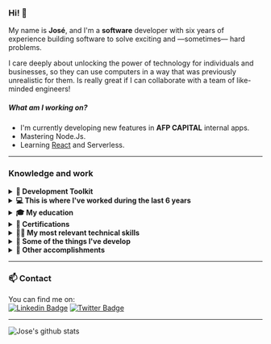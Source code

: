 ### Hi! 👋

My name is **José**, and I'm a **software** developer with six years of experience building software to solve exciting and —sometimes— hard problems.

I care deeply about unlocking the power of technology for individuals and businesses, so they can use computers in a way that was previously unrealistic for them. Is really great if I can collaborate with a team of like-minded engineers!

##### What am I working on?
- I'm currently developing new features in **AFP CAPITAL** internal apps.
- Mastering Node.Js.
- Learning [React](https://roadmap.sh/react) and Serverless.


***

### Knowledge and work
<details>
<summary>
	<strong>🔧  Development Toolkit</strong>
</summary>
* Languages:  
<code>
<img height="25" src="https://user-images.githubusercontent.com/21287303/104820456-87bf0d80-5813-11eb-90e5-c0ea85ea8ae6.png">
</code>
<code>
<img height="27" src="https://user-images.githubusercontent.com/21287303/104820584-775b6280-5814-11eb-82c2-7c7fdcf2d806.png">
</code>
<code>
<img height="25" src="https://user-images.githubusercontent.com/21287303/104820600-b12c6900-5814-11eb-8dab-7396113f7c70.png">
</code>

* Frontend Frameworks:  
<code>
<img height="25" src="https://user-images.githubusercontent.com/21287303/104820910-edf95f80-5816-11eb-9115-505367121387.jpg">
</code>
<code>
<img height="25" src="https://user-images.githubusercontent.com/21287303/104820913-f0f45000-5816-11eb-9b49-b0c00cd1ed73.png">
</code>

* Backend Frameworks:  
<code>
<img height="25" src="https://user-images.githubusercontent.com/21287303/104820642-0bc5c500-5815-11eb-8c91-bb5ad356221b.png">
</code>
<code>
<img height="25" src="https://user-images.githubusercontent.com/21287303/104820656-2b5ced80-5815-11eb-96f2-dc856a6acf29.png">
</code>
<code>
<img height="25" src="https://user-images.githubusercontent.com/21287303/104821158-bf7c8400-5818-11eb-8ec4-de9a6990a2e7.png">
</code>
<code>
<img height="25" src="https://user-images.githubusercontent.com/21287303/104820722-91e20b80-5815-11eb-846c-9761a0843118.png">
</code>

* Databases:  
<code>
<img height="25" src="https://user-images.githubusercontent.com/21287303/104820756-dbcaf180-5815-11eb-8279-86d4b09731d1.png">
</code>
<code>
<img height="25" src="https://user-images.githubusercontent.com/21287303/104820759-dff70f00-5815-11eb-87b6-ba6da48549fb.png">
</code>

* Cloud:  
<code>
<img height="25" src="https://user-images.githubusercontent.com/21287303/104820760-e2596900-5815-11eb-8dba-144670c20333.png">
</code>
<code>
<img height="25" src="https://user-images.githubusercontent.com/21287303/104820762-e5ecf000-5815-11eb-9a5a-15e8d6396d90.png">
</code>

</details>

<details>
<summary>
	<strong>💻 This is where I've worked during the last 6 years</strong>
</summary>

> _[AFP CAPITAL](https://www.afpcapital.cl/default.html). Nov 2020 - Present_  
> **FULL STACK SENIOR DEVELOPER**
> 
> Description: Cooming soon!

> _[MovigoO](https://movigoo.com/). Mar 2017 - Nov 2020_  
> **SENIOR DEVELOPER**
> 
> Description: I developed outsourcing software solutions for companies like MOVISTAR CHILE, HELP EMERGENCY, SONDA, COPESA. I moved through the entire development stack and touched projects every step of the way, from ideation to final delivery.

> _[Good Shepherd Tours](www.goodshepherdtour.com). Feb 2015 – Feb 2017._  
> **FRONT-END DEVELOPER**
> 
> Description: Front-end developer.

</details>

<details>
<summary>
<strong>🎓 My education</strong>
</summary>
> _Univ. José Antonio Páez, 2014._  
> **TELECOM ENGINEER**

> _Colegio Santa María, Venezuela. 2007._  
> **BACHELOR OF SCIENCE (B.S.)**
</details>

<details>
<summary>
<strong>📜 Certifications</strong>
</summary>
* [SCRUM FOUNDATION](images/scrum_foundation.png)
* [AWS CLOUD PRACTITIONER ESSENTIALS](images/aws_cloud_practitiones_essentials.png)
</details>

<details>
<summary>
<strong>👨‍💻 My most relevant technical skills</strong>
</summary>

These are the highlights of the skills I consider to be the keystone of my abilities:

* I have a lot of experience **designing** and **architecting** systems of different sizes and complexity.
* I have been focusing mainly on **AWS**. It's the place where most of my work goes to serve its purpose.
* I've become an excellent **PHP** 🐘 developer.
* I really love **Node.js** and all about Async/Await/Promises ❤️.
* I'm developing a lot of new things with **Python** 🐍.
* I have substantial experience dealing with **relational databases** (mainly PostgreSql), and **non-relational** ones (MongoDB).
* I've done a lot of front-end development, I'm pretty good using **VueJS**.
</details>

<details>
<summary>
<strong>🔨 Some of the things I've develop</strong>
</summary>

Cooming soon!
</details>


<details>
<summary>
<strong>🎁 Other accomplishments</strong>
</summary>

* I love to write. I contribute articles about Code and DeepWork to [My Medium Blog](https://medium.com/@jocon16).
* I study every single day to be a better **Software Craftsman**.
* I really love Algorithms and solve problems.
* I have a beautiful family. For sure my best accomplishment by far.
</details>

***

### 📫 Contact

You can find me on:  
[![Linkedin Badge](https://img.shields.io/badge/-LinkedIn-blue?style=flat-square&logo=Linkedin&logoColor=white&link=https://www.linkedin.com/in/jos%C3%A9-contreras-631941102/)](https://www.linkedin.com/in/jos%C3%A9-contreras-631941102/)
[![Twitter Badge](https://img.shields.io/badge/-Twitter-blue?style=flat-square&logo=Twitter&logoColor=white&link=https://twitter.com/Jocon16)](https://twitter.com/Jocon16)

***

![Jose's github stats](https://github-readme-stats.vercel.app/api?username=jovicon&show_icons=true&theme=highcontrast)